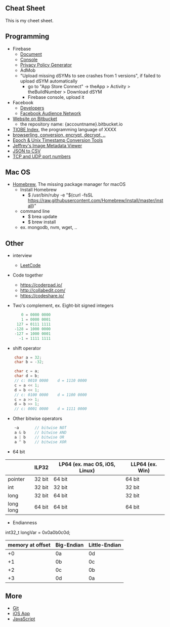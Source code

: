 ## Cheat Sheet

This is my cheet sheet.

## Programming

* Firebase
  * [Document](https://firebase.google.com/products/)
  * [Console](https://console.firebase.google.com/)
  * [Privacy Policy Generator](https://app-privacy-policy-generator.firebaseapp.com/)
  * AdMob
  * "Upload missing dSYMs to see crashes from 1 versions", if failed to upload dSYM automatically
    * go to "App Store Connect" -> theApp > Activity > theBuildNumber > Download dSYM
    * Firebase console, upload it
* Facebook
  * [Developers](https://developers.facebook.com/)
  * [Facebook Audience Network](https://developers.facebook.com/docs/audience-network/)
* [Website on Bitbucket](https://confluence.atlassian.com/bitbucket/publishing-a-website-on-bitbucket-cloud-221449776.html)
  * the repository name: {accountname}.bitbucket.io
* [TIOBE Index](https://www.tiobe.com/tiobe-index/), the programming language of XXXX
* [browserling, conversion, encrypt, decrypt, ..](https://www.browserling.com/tools/)
* [Epoch & Unix Timestamp Conversion Tools](https://www.epochconverter.com/)
* [Jeffrey's Image Metadata Viewer](http://exif.regex.info/exif.cgi)
* [JSON to CSV](https://json-csv.com/)
* [TCP and UDP port numbers](https://en.wikipedia.org/wiki/List_of_TCP_and_UDP_port_numbers)

## Mac OS

* [Homebrew](https://brew.sh/), The missing package manager for macOS
  * Install Homebrew
    * $ /usr/bin/ruby -e "$(curl -fsSL https://raw.githubusercontent.com/Homebrew/install/master/install)"
  * command line
    * $ brea update
    * $ brew install
  * ex. mongodb, nvm, wget, ..

## Other

* interview
  * [LeetCode](http://leetcode.com/)

* Code together
  * https://coderpad.io/
  * http://collabedit.com/
  * https://codeshare.io/

* Two's complement, ex. Eight-bit signed integers

```c
       0 = 0000 0000
       1 = 0000 0001
     127 = 0111 1111
    -128 = 1000 0000
    -127 = 1000 0001
      -1 = 1111 1111
```

* shift operator

```c
    char a = 32;
    char b = -32;

    char c = a;
    char d = b;
    // c: 0010 0000    d = 1110 0000
    c = a << 1;
    d = b << 1;
    // c: 0100 0000    d = 1100 0000
    c = a >> 1;
    d = b >> 1;
    // c: 0001 0000    d = 1111 0000
```

* Other bitwise operators

```c
    ~a       // bitwise NOT
    a & b    // bitwise AND
    a | b    // bitwise OR
    a ^ b    // bitwise XOR
```

* 64 bit

| |ILP32|LP64 (ex. mac OS, iOS, Linux)|LLP64 (ex. Win)|
|-|-|-|-|
|pointer|32 bit|64 bit|64 bit|
|int|32 bit|32 bit|32 bit|
|long|32 bit|64 bit|32 bit|
|long long|64 bit|64 bit|64 bit|

* Endianness

int32_t	longVar	= 0x0a0b0c0d;

| memory at offset | Big-Endian | Little-Endian |
|-|-|-|
| +0 | 0a | 0d |
| +1 | 0b | 0c |
| +2 | 0c | 0b |
| +3 | 0d | 0a |

## More
* [Git](git.md)
* [iOS App](iosapp.md)
* [JavaScript](javascript.md)
